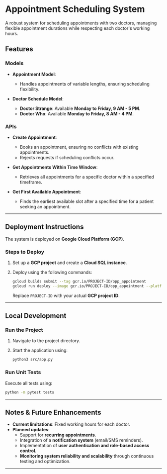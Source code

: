 
# **Appointment Scheduling System**

A robust system for scheduling appointments with two doctors, managing flexible appointment durations while respecting each doctor's working hours.

## **Features**

### **Models**
- **Appointment Model**:  
  - Handles appointments of variable lengths, ensuring scheduling flexibility.
  
- **Doctor Schedule Model**:  
  - **Doctor Strange**: Available **Monday to Friday, 9 AM - 5 PM**.  
  - **Doctor Who**: Available **Monday to Friday, 8 AM - 4 PM**.

### **APIs**
- **Create Appointment**:  
  - Books an appointment, ensuring no conflicts with existing appointments.  
  - Rejects requests if scheduling conflicts occur.  

- **Get Appointments Within Time Window**:  
  - Retrieves all appointments for a specific doctor within a specified timeframe.  

- **Get First Available Appointment**:  
  - Finds the earliest available slot after a specified time for a patient seeking an appointment.  

---

## **Deployment Instructions**
The system is deployed on **Google Cloud Platform (GCP)**.

### **Steps to Deploy**
1. Set up a **GCP project** and create a **Cloud SQL instance**.  
2. Deploy using the following commands:

   ```bash
   gcloud builds submit --tag gcr.io/PROJECT-ID/opp_appointment
   gcloud run deploy --image gcr.io/PROJECT-ID/opp_appointment --platform managed
   ```

   Replace `PROJECT-ID` with your actual **GCP project ID**.

---

## **Local Development**
### **Run the Project**
1. Navigate to the project directory.  
2. Start the application using:

   ```bash
   python3 src/app.py
   ```

### **Run Unit Tests**
Execute all tests using:

   ```bash
   python -m pytest tests
   ```

---

## **Notes & Future Enhancements**
- **Current limitations**: Fixed working hours for each doctor.  
- **Planned updates**:
  - Support for **recurring appointments**.  
  - Integration of a **notification system** (email/SMS reminders).  
  - Implementation of **user authentication and role-based access control**.  
  - **Monitoring system reliability and scalability** through continuous testing and optimization.  

---


